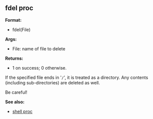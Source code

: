 ## fdel proc

**Format:**
+   fdel(File)
<!-- -->
**Args:**
+   File: name of file to delete
<!-- -->
**Returns:**
+   1 on success; 0 otherwise.


If the specified file ends in \'`/`\', it is treated as a
directory. Any contents (including sub-directories) are deleted as well.


Be careful!

**See also:**
+   [shell proc](/ref/proc/shell.md) <!-- -->